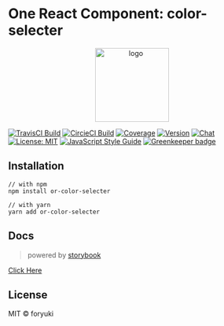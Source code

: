 # One React Component: color-selecter

<p align="center"><img width="150" src="https://cdn.rawgit.com/one-react/assets/master/logo%402x.png" alt="logo"></p>

[![TravisCI Build](https://img.shields.io/travis/one-react/color-selecter.svg)](https://travis-ci.org/one-react/color-selecter)
[![CircieCI Build](https://img.shields.io/circleci/project/github/one-react/color-selecter.svg)](https://circleci.com/gh/one-react/color-selecter)
[![Coverage](https://img.shields.io/codecov/c/github/one-react/color-selecter.svg)](https://codecov.io/gh/one-react/color-selecter) 
[![Version](https://img.shields.io/npm/v/or-color-selecter.svg)](https://www.npmjs.com/package/or-color-selecter)
[![Chat](https://img.shields.io/gitter/room/one-react-org/Lobby.svg)](https://gitter.im/one-react-org/Lobby)
[![License: MIT](https://img.shields.io/badge/License-MIT-brightgreen.svg)](https://opensource.org/licenses/MIT)
[![JavaScript Style Guide](https://img.shields.io/badge/code_style-standard-brightgreen.svg)](https://standardjs.com)
[![Greenkeeper badge](https://badges.greenkeeper.io/one-react/color-selecter.svg)](https://greenkeeper.io/) 

## Installation
```
// with npm
npm install or-color-selecter

// with yarn
yarn add or-color-selecter
```

## Docs
> powered by [storybook](https://storybook.js.org/)

[Click Here](https://one-react.github.io/color-selecter)

## License

MIT &copy; foryuki
